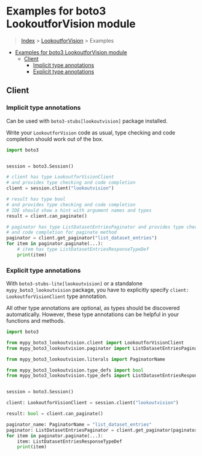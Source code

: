 <a id="examples-for-boto3-lookoutforvision-module"></a>

# Examples for boto3 LookoutforVision module

> [Index](../README.md) > [LookoutforVision](./README.md) > Examples

- [Examples for boto3 LookoutforVision module](#examples-for-boto3-lookoutforvision-module)
  - [Client](#client)
    - [Implicit type annotations](#implicit-type-annotations)
    - [Explicit type annotations](#explicit-type-annotations)

<a id="client"></a>

## Client

<a id="implicit-type-annotations"></a>

### Implicit type annotations

Can be used with `boto3-stubs[lookoutvision]` package installed.

Write your `LookoutforVision` code as usual, type checking and code completion
should work out of the box.

```python
import boto3


session = boto3.Session()

# client has type LookoutforVisionClient
# and provides type checking and code completion
client = session.client("lookoutvision")

# result has type bool
# and provides type checking and code completion
# IDE should show a hint with argument names and types
result = client.can_paginate()

# paginator has type ListDatasetEntriesPaginator and provides type checking
# and code completion for paginate method
paginator = client.get_paginator("list_dataset_entries")
for item in paginator.paginate(...):
    # item has type ListDatasetEntriesResponseTypeDef
    print(item)
```

<a id="explicit-type-annotations"></a>

### Explicit type annotations

With `boto3-stubs-lite[lookoutvision]` or a standalone
`mypy_boto3_lookoutvision` package, you have to explicitly specify
`client: LookoutforVisionClient` type annotation.

All other type annotations are optional, as types should be discovered
automatically. However, these type annotations can be helpful in your functions
and methods.

```python
import boto3

from mypy_boto3_lookoutvision.client import LookoutforVisionClient
from mypy_boto3_lookoutvision.paginator import ListDatasetEntriesPaginator

from mypy_boto3_lookoutvision.literals import PaginatorName

from mypy_boto3_lookoutvision.type_defs import bool
from mypy_boto3_lookoutvision.type_defs import ListDatasetEntriesResponseTypeDef


session = boto3.Session()

client: LookoutforVisionClient = session.client("lookoutvision")

result: bool = client.can_paginate()

paginator_name: PaginatorName = "list_dataset_entries"
paginator: ListDatasetEntriesPaginator = client.get_paginator(paginator_name)
for item in paginator.paginate(...):
    item: ListDatasetEntriesResponseTypeDef
    print(item)
```
